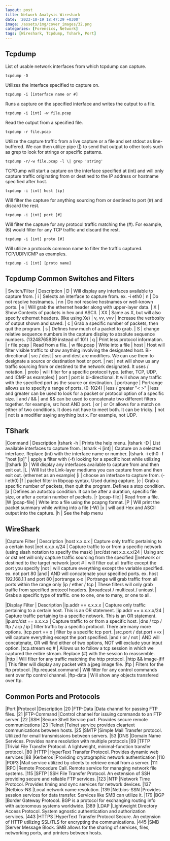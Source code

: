 ```yaml
---
layout: post
title: Network Analysis Wireshark
date: '2023-10-19 18:47:29 +0300'
image: /assets/img/cover_images/32.png
categories: [Forensics, Network]
tags: [Wireshark, Tcpdump, Tshark, Port]
---
```


## Tcpdump

List of usable network interfaces from which tcpdump can capture.
```
tcpdump -D
```
Utilizes the interface specified to capture on.
```
tcpdump -i [interface name or #]
```
Runs a capture on the specified interface and writes the output to a file.
```
tcpdump -i [int] -w file.pcap  
```
Read the output from a specified file.
```
tcpdump -r file.pcap
```
Utilize the capture traffic from a live capture or a file and set stdout as line-buffered. We can then utilize pipe (|) to send that output to other tools such as grep to look for strings or specific patterns.
```
tcpdump -r/-w file.pcap -l \| grep 'string'
```
TCPDump will start a capture on the interface specified at (int) and will only capture traffic originating from or destined to the IP address or hostname specified after host.
```
tcpdump -i [int] host [ip]
```
Will filter the capture for anything sourcing from or destined to port (#) and discard the rest.
```
tcpdump -i [int] port [#]
```
Will filter the capture for any protocol traffic matching the (#). For example, (6) would filter for any TCP traffic and discard the rest.
```
tcpdump -i [int] proto [#]
```
Will utilize a protocols common name to filter the traffic captured. TCP/UDP/ICMP as examples.
```
tcpdump -i [int] [proto name]
```

## Tcpdump Common Switches and Filters

| Switch/Filter 	| Description 
| D 	| Will display any interfaces available to capture from.
| i 	| Selects an interface to capture from. ex. -i eth0
| n 	| Do not resolve hostnames.
| nn 	| Do not resolve hostnames or well-known ports.
| e 	| Will grab the ethernet header along with upper-layer data.
| X 	| Show Contents of packets in hex and ASCII.
| XX 	| Same as X, but will also specify ethernet headers. (like using Xe)
| v, vv, vvv 	| Increase the verbosity of output shown and saved.
| c 	| Grab a specific number of packets, then quit the program.
| s 	| Defines how much of a packet to grab.
| S 	| change relative sequence numbers in the capture display to absolute sequence numbers. (13248765839 instead of 101)
| q 	| Print less protocol information.
| r file.pcap 	| Read from a file.
| w file.pcap 	| Write into a file
| host 	| Host will filter visible traffic to show anything involving the designated host. Bi-directional
| src / dest 	| src and dest are modifiers. We can use them to designate a source or destination host or port.
| net 	| net will show us any traffic sourcing from or destined to the network designated. It uses / notation.
| proto 	| will filter for a specific protocol type. (ether, TCP, UDP, and ICMP as examples)
| port 	| port is bi-directional. It will show any traffic with the specified port as the source or destination.
| portrange 	| Portrange allows us to specify a range of ports. (0-1024)
| less / greater "< >" 	| less and greater can be used to look for a packet or protocol option of a specific size.
| and / && 	| and && can be used to concatenate two different filters together. for example, src host AND port.
| or 	| or Or allows for a match on either of two conditions. It does not have to meet both. It can be tricky.
| not 	| not is a modifier saying anything but x. For example, not UDP.


## TShark

|Command 	| Description
|tshark -h 	| Prints the help menu.
|tshark -D 	| List available interfaces to capture from.
|tshark -i [int] 	| Capture on a selected interface. Replace (int) with the interface name or number.
|tshark -i eth0 -f "host [ip]" 	| apply a filter with (-f) looking for a specific host while utilizing ||tshark
|D 	| Will display any interfaces available to capture from and then exit out.
|L 	| Will list the Link-layer mediums you can capture from and then exit out. (ethernet as an example)
|i 	| choose an interface to capture from. (-i eth0)
|f 	| packet filter in libpcap syntax. Used during capture.
|c 	| Grab a specific number of packets, then quit the program. Defines a stop condition.
|a 	| Defines an autostop condition. It can be after a duration, specific file size, or after a certain number of packets.
|r [pcap-file] 	| Read from a file.
|W [pcap-file] 	| Write into a file using the pcapng format.
|P 	| Will print the packet summary while writing into a file (-W)
|x 	| will add Hex and ASCII output into the capture.
|h 	| See the help menu

## WireShark

|Capture Filter 	| Description
|host x.x.x.x 	| Capture only traffic pertaining to a certain host
|net x.x.x.x/24 	| Capture traffic to or from a specific network (using slash notation to specify the mask)
|src/dst net x.x.x.x/24 	| Using src or dst net will only capture traffic sourcing from the specified ||network or destined to the target network
|port # 	| will filter out all traffic except the port you specify
|not 	| will capture everything except the variable specified. ex. not port 80
|and 	| AND will concatenate your specified ports. ex. host 192.168.1.1 and port 80
|portrange x-x 	| Portrange will grab traffic from all ports within the range only
|ip / ether / tcp 	| These filters will only grab traffic from specified protocol headers.
|broadcast / multicast / unicast 	| Grabs a specific type of traffic. one to one, one to many, or one to all.

|Display Filter 	| Description
|ip.addr == x.x.x.x 	| Capture only traffic pertaining to a certain host. This is an OR statement.
|ip.addr == x.x.x.x/24 	| Capture traffic pertaining to a specific network. This is an OR statement.
|ip.src/dst == x.x.x.x 	| Capture traffic to or from a specific host.
|dns / tcp / ftp / arp / ip 	| filter traffic by a specific protocol. There are many more options.
|tcp.port == x 	| filter by a specific tcp port.
|src.port / dst.port ==x 	| will capture everything except the port specified.
|and / or / not 	| AND will concatenate, OR will find either of two options, NOT will exclude your input option.
|tcp.stream eq # 	| Allows us to follow a tcp session in which we captured the entire stream. Replace (#) with the session to reassemble.
|http 	| Will filter for any traffic matching the http protocol.
|http && image-jfif 	| This filter will display any packet with a jpeg image file.
|ftp 	| Filters for the ftp protocol.
|ftp.request.command 	| Will filter for any control commands sent over ftp control channel.
|ftp-data 	| Will show any objects transfered over ftp.

## Common Ports and Protocols

|Port   |Protocol 	|Description
|20     |FTP-Data 	|Data channel for passing FTP files.
|21 	|FTP-Command 	|Control channel for issuing commands to an FTP server.
|22 	|SSH 	|Secure Shell Service port. Provides secure remote communications
|23 	|Telnet 	|Telnet service provides cleartext communications between hosts.
|25 	|SMTP 	|Simple Mail Transfer protocol. Utilized for email transmissions between servers.
|53 	|DNS 	|Domain Name Services. Provides name resolution with multiple protocols
|69 	|TFTP 	|Trivial File Transfer Protocol. A lightweight, minimal-function transfer protocol.
|80 	|HTTP 	|HyperText Transfer Protocol. Provides dynamic web services
|88 	|Kerberos 	|Providing cryptographic network authentication
|110 	|POP3 	|Mail service utilized by clients to retrieve email from a server.
|111 	|RPC 	|Remote Procedure Call. Remote service for managing network file systems.
|115 	|SFTP 	|SSH File Transfer Protocol. An extension of SSH providing secure and reliable FTP services.
|123 	|NTP 	|Network Time Protocol. Provides timing and sync services for network devices.
|137 	|Netbios-NS 	|Local network name resolution.
|139 	|Netbios-SSN 	|Provides session services for data transfer. Services like SMB can utilize it.
|179 	|BGP 	|Border Gateway Protocol. BGP is a protocol for exchanging routing info with autonomous systems worldwide.
|389 	|LDAP 	|Lightweight Directory Access Protocol. System agnostic authentication and authorization services.
|443 	|HTTPS 	|HyperText Transfer Protocol Secure. An extension of HTTP utilizing SSL/TLS for encrypting the communications.
|445 	|SMB 	|Server Message Block. SMB allows for the sharing of services, files, networking ports, and printers between hosts.
